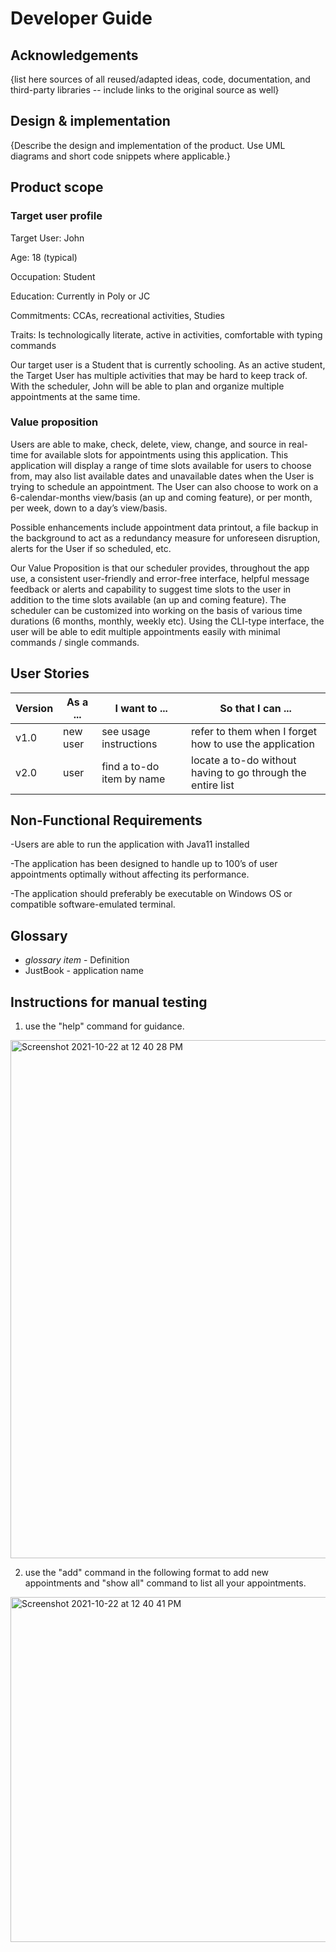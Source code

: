 # Developer Guide

## Acknowledgements

{list here sources of all reused/adapted ideas, code, documentation, and third-party libraries -- include links to the original source as well}

## Design & implementation

{Describe the design and implementation of the product. Use UML diagrams and short code snippets where applicable.}


## Product scope
### Target user profile

Target User: John 

Age: 18 (typical)

Occupation: Student

Education: Currently in Poly or JC

Commitments: CCAs, recreational activities, Studies

Traits: Is technologically literate, active in activities, comfortable with typing commands

Our target user is a Student that is currently schooling. As an active student, the Target User has multiple activities that may be hard to keep track of. With the scheduler, John will be able to plan and organize multiple appointments at the same time.


### Value proposition

Users are able to make, check, delete, view, change, and source in real-time for available slots for appointments using this application. This application will display a range of time slots available for users to choose from, may also list available dates and unavailable dates when the User is trying to schedule an appointment. The User can also choose to work on a 6-calendar-months view/basis (an up and coming feature), or per month, per week, down to a day’s view/basis.  

Possible enhancements include appointment data printout, a file backup in the background to act as a redundancy measure for unforeseen disruption, alerts for the User if so scheduled, etc. 

Our Value Proposition is that our scheduler provides, throughout the app use, a consistent user-friendly and error-free interface, helpful message feedback or alerts and capability to suggest time slots to the user in addition to the time slots available (an up and coming feature). The scheduler can be customized into working on the basis of various time durations (6 months, monthly, weekly etc). Using the CLI-type interface, the user will be able to edit multiple appointments easily with minimal commands / single commands.


## User Stories

|Version| As a ... | I want to ... | So that I can ...|
|--------|----------|---------------|------------------|
|v1.0|new user|see usage instructions|refer to them when I forget how to use the application|
|v2.0|user|find a to-do item by name|locate a to-do without having to go through the entire list|

## Non-Functional Requirements

-Users are able to run the application with Java11 installed

-The application has been designed to handle up to 100’s of user appointments optimally without affecting its performance.

-The application should preferably be executable on Windows OS or compatible software-emulated terminal.


## Glossary

* *glossary item* - Definition
* JustBook - application name

## Instructions for manual testing

1. use the "help" command for guidance.

<img width="829" alt="Screenshot 2021-10-22 at 12 40 28 PM" src="https://user-images.githubusercontent.com/88772711/138394613-e2b6b7ef-a56a-4987-b8cb-dc96c4dce2d4.png">

2. use the "add" command in the following format to add new appointments and "show all" command to list all your appointments.

<img width="552" alt="Screenshot 2021-10-22 at 12 40 41 PM" src="https://user-images.githubusercontent.com/88772711/138394757-a348e32b-89f8-432e-a6b2-ad2bb5c26e66.png">

